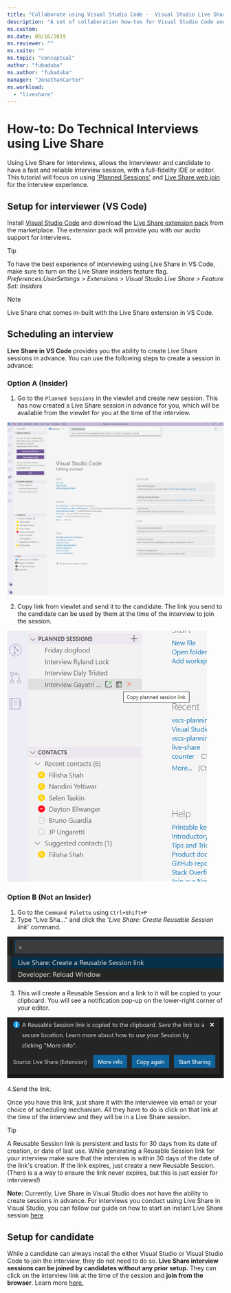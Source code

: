 ```yaml
---
title: "Collaborate using Visual Studio Code -  Visual Studio Live Share | Microsoft Docs"
description: "A set of collaboration how-tos for Visual Studio Code and Live Share."
ms.custom:
ms.date: 09/16/2019
ms.reviewer: ""
ms.suite: ""
ms.topic: "conceptual"
author: "fubaduba"
ms.author: "fubaduba"
manager: "JonathanCarter"
ms.workload: 
  - "liveshare"
---
```

<!--
Copyright &copy; Microsoft Corporation
All rights reserved.
Creative Commons Attribution 4.0 License (International): https://creativecommons.org/licenses/by/4.0/legalcode
-->

# How-to: Do Technical Interviews using Live Share

Using Live Share for interviews, allows the interviewer and candidate to have a fast and reliable interview session, with a full-fidelity IDE or editor. 
This tutorial will focus on using ['Planned Sessions'](../reference/insiders.md) and [Live Share web join](../quickstart/browser-join.md) for the interview experience. 

## Setup for interviewer (VS Code)

Install [Visual Studio Code](../use/vscode.md) and download the [Live Share extension pack](https://marketplace.visualstudio.com/items?itemName=MS-vsliveshare.vsliveshare-pack) from the marketplace. The extension pack will provide you with our audio support for interviews.

>[!TIP]
>To have the best experience of interviewing using Live Share in VS Code, make sure to turn on the Live Share insiders feature flag. *Preferences:UserSettings > Extensions > Visual Studio Live Share > Feature Set: Insiders*

>[!NOTE]
> Live Share chat comes in-built with the Live Share extension in VS Code.

## Scheduling an interview 

**Live Share in VS Code** provides you the ability to create Live Share sessions in advance. You can use the following steps to create a session in advance:

### Option A (Insider)
1. Go to the `Planned Sessions` in the viewlet and create new session. This has now created a Live Share session in advance for you, which will be available from the viewlet for you at the time of the interview. 

![planned-session-createlink](../media/planned-session-creation-vscode.PNG)


2. Copy link from viewlet and send it to the candidate. The link you send to the candidate can be used by them at the time of the interview to join the session.

![planned-session-copylink](../media/planned-session-copylink-vscode.PNG)


### Option B (Not an Insider)

1. Go to the `Command Palette` using `Ctrl+Shift+P`
1. Type "Live Sha..." and click the '_Live Share: Create Reusable Session link_' command.

![vscode-reusablesessioncmd](../media/vscode-cmdpalette-createreusablelink.png)

3. This will create a Reusable Session and a link to it will be copied to your clipboard. You will see a notification pop-up on the lower-right corner of your editor.

![vscode-reusablesessionnotif](../media/vscode-notification-resuablesession.png)

4.Send the link.

Once you have this link, just share it with the interviewee via email or your choice of scheduling mechanism. All they have to do is click on that link at the time of the interview and they will be in a Live Share session. 
> [!TIP] 
>A Reusable Session link is persistent and lasts for 30 days from its date of creation, or date of last use. While generating a Reusable Session link for your interview make sure that the interview is within 30 days of the date of the link's creation. If the link expires, just create a new Reusable Session. (There is a a way to ensure the link never expires, but this is just easier for interviews!)

**Note:** Currently, Live Share in Visual Studio does not have the ability to create sessions in advance. For interviews you conduct using Live Share in Visual Studio, you can follow our guide on how to start an instant Live Share session [here](../quickstart/share.md)



## Setup for candidate
While a candidate can always install the either Visual Studio or Visual Studio Code to join the interview, they do not need to do so. **Live Share interview sessions can be joined by candidates without any prior setup.** They can click on the interview link at the time of the session and **join from the browser**. Learn more [here.](../quickstart/browser-join.md)


<!--
### **What to do as an Interviewer?**

As an interviewer you will act as the host of the Live Share session. If you are not familiar with Live Share, we suggest you refer to the [share a project](../use/vscode.md) section of our how-to guide
### **What to do as the Interviewee?**

If you are expecting to do a Technical Interview using Live Share, you are in luck! We want to make sure you are familiar with the basic Live Share features so you feel comfortable during your interview.

1. Before the interview, take some time and look over the [How-to guide](../use/vscode.md) so you understand how Live Share works.

1. You may want to install Visual Studio Code beforehand so that you are not waiting for the installation to complete once you start your interview

1. If you don't have the time, no worries. All you need to have a full interview is the link to a Live Share session your interviewer sends you while scheduling the interview. Just clicking on the link will automatically take you through all the steps needed.

1. At the time of the interview, just click on the link and follow the steps it takes you through. If you are early or your interviewer is late to the interview, don't worry! You will just be in the 'lobby' waiting for your interviewer to join. No other steps are required, and once your interviewer joins the session will automatically start.

>[!NOTE]
>If you find that the session has disconnected before or after the interviewer joined, don't worry. Just exit out of that session if (it isn't already closed) and re-click on the same link!

You are now all set to go with using Live Share for your interview! 
-->
